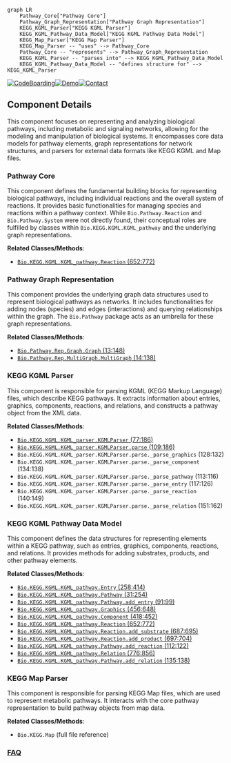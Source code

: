 ```mermaid
graph LR
    Pathway_Core["Pathway Core"]
    Pathway_Graph_Representation["Pathway Graph Representation"]
    KEGG_KGML_Parser["KEGG KGML Parser"]
    KEGG_KGML_Pathway_Data_Model["KEGG KGML Pathway Data Model"]
    KEGG_Map_Parser["KEGG Map Parser"]
    KEGG_Map_Parser -- "uses" --> Pathway_Core
    Pathway_Core -- "represents" --> Pathway_Graph_Representation
    KEGG_KGML_Parser -- "parses into" --> KEGG_KGML_Pathway_Data_Model
    KEGG_KGML_Pathway_Data_Model -- "defines structure for" --> KEGG_KGML_Parser
```
[![CodeBoarding](https://img.shields.io/badge/Generated%20by-CodeBoarding-9cf?style=flat-square)](https://github.com/CodeBoarding/CodeBoarding)[![Demo](https://img.shields.io/badge/Try%20our-Demo-blue?style=flat-square)](https://www.codeboarding.org/demo)[![Contact](https://img.shields.io/badge/Contact%20us%20-%20contact@codeboarding.org-lightgrey?style=flat-square)](mailto:contact@codeboarding.org)

## Component Details

This component focuses on representing and analyzing biological pathways, including metabolic and signaling networks, allowing for the modeling and manipulation of biological systems. It encompasses core data models for pathway elements, graph representations for network structures, and parsers for external data formats like KEGG KGML and Map files.

### Pathway Core
This component defines the fundamental building blocks for representing biological pathways, including individual reactions and the overall system of reactions. It provides basic functionalities for managing species and reactions within a pathway context. While `Bio.Pathway.Reaction` and `Bio.Pathway.System` were not directly found, their conceptual roles are fulfilled by classes within `Bio.KEGG.KGML.KGML_pathway` and the underlying graph representations.


**Related Classes/Methods**:

- <a href="https://github.com/biopython/biopython/blob/master/Bio/KEGG/KGML/KGML_pathway.py#L652-L772" target="_blank" rel="noopener noreferrer">`Bio.KEGG.KGML.KGML_pathway.Reaction` (652:772)</a>


### Pathway Graph Representation
This component provides the underlying graph data structures used to represent biological pathways as networks. It includes functionalities for adding nodes (species) and edges (interactions) and querying relationships within the graph. The `Bio.Pathway` package acts as an umbrella for these graph representations.


**Related Classes/Methods**:

- <a href="https://github.com/biopython/biopython/blob/master/Bio/Pathway/Rep/Graph.py#L13-L148" target="_blank" rel="noopener noreferrer">`Bio.Pathway.Rep.Graph.Graph` (13:148)</a>
- <a href="https://github.com/biopython/biopython/blob/master/Bio/Pathway/Rep/MultiGraph.py#L14-L138" target="_blank" rel="noopener noreferrer">`Bio.Pathway.Rep.MultiGraph.MultiGraph` (14:138)</a>


### KEGG KGML Parser
This component is responsible for parsing KGML (KEGG Markup Language) files, which describe KEGG pathways. It extracts information about entries, graphics, components, reactions, and relations, and constructs a pathway object from the XML data.


**Related Classes/Methods**:

- <a href="https://github.com/biopython/biopython/blob/master/Bio/KEGG/KGML/KGML_parser.py#L77-L186" target="_blank" rel="noopener noreferrer">`Bio.KEGG.KGML.KGML_parser.KGMLParser` (77:186)</a>
- <a href="https://github.com/biopython/biopython/blob/master/Bio/KEGG/KGML/KGML_parser.py#L109-L186" target="_blank" rel="noopener noreferrer">`Bio.KEGG.KGML.KGML_parser.KGMLParser.parse` (109:186)</a>
- `Bio.KEGG.KGML.KGML_parser.KGMLParser.parse._parse_graphics` (128:132)
- `Bio.KEGG.KGML.KGML_parser.KGMLParser.parse._parse_component` (134:138)
- `Bio.KEGG.KGML.KGML_parser.KGMLParser.parse._parse_pathway` (113:116)
- `Bio.KEGG.KGML.KGML_parser.KGMLParser.parse._parse_entry` (117:126)
- `Bio.KEGG.KGML.KGML_parser.KGMLParser.parse._parse_reaction` (140:149)
- `Bio.KEGG.KGML.KGML_parser.KGMLParser.parse._parse_relation` (151:162)


### KEGG KGML Pathway Data Model
This component defines the data structures for representing elements within a KEGG pathway, such as entries, graphics, components, reactions, and relations. It provides methods for adding substrates, products, and other pathway elements.


**Related Classes/Methods**:

- <a href="https://github.com/biopython/biopython/blob/master/Bio/KEGG/KGML/KGML_pathway.py#L258-L414" target="_blank" rel="noopener noreferrer">`Bio.KEGG.KGML.KGML_pathway.Entry` (258:414)</a>
- <a href="https://github.com/biopython/biopython/blob/master/Bio/KEGG/KGML/KGML_pathway.py#L31-L254" target="_blank" rel="noopener noreferrer">`Bio.KEGG.KGML.KGML_pathway.Pathway` (31:254)</a>
- <a href="https://github.com/biopython/biopython/blob/master/Bio/KEGG/KGML/KGML_pathway.py#L91-L99" target="_blank" rel="noopener noreferrer">`Bio.KEGG.KGML.KGML_pathway.Pathway.add_entry` (91:99)</a>
- <a href="https://github.com/biopython/biopython/blob/master/Bio/KEGG/KGML/KGML_pathway.py#L456-L648" target="_blank" rel="noopener noreferrer">`Bio.KEGG.KGML.KGML_pathway.Graphics` (456:648)</a>
- <a href="https://github.com/biopython/biopython/blob/master/Bio/KEGG/KGML/KGML_pathway.py#L418-L452" target="_blank" rel="noopener noreferrer">`Bio.KEGG.KGML.KGML_pathway.Component` (418:452)</a>
- <a href="https://github.com/biopython/biopython/blob/master/Bio/KEGG/KGML/KGML_pathway.py#L652-L772" target="_blank" rel="noopener noreferrer">`Bio.KEGG.KGML.KGML_pathway.Reaction` (652:772)</a>
- <a href="https://github.com/biopython/biopython/blob/master/Bio/KEGG/KGML/KGML_pathway.py#L687-L695" target="_blank" rel="noopener noreferrer">`Bio.KEGG.KGML.KGML_pathway.Reaction.add_substrate` (687:695)</a>
- <a href="https://github.com/biopython/biopython/blob/master/Bio/KEGG/KGML/KGML_pathway.py#L697-L704" target="_blank" rel="noopener noreferrer">`Bio.KEGG.KGML.KGML_pathway.Reaction.add_product` (697:704)</a>
- <a href="https://github.com/biopython/biopython/blob/master/Bio/KEGG/KGML/KGML_pathway.py#L112-L122" target="_blank" rel="noopener noreferrer">`Bio.KEGG.KGML.KGML_pathway.Pathway.add_reaction` (112:122)</a>
- <a href="https://github.com/biopython/biopython/blob/master/Bio/KEGG/KGML/KGML_pathway.py#L776-L856" target="_blank" rel="noopener noreferrer">`Bio.KEGG.KGML.KGML_pathway.Relation` (776:856)</a>
- <a href="https://github.com/biopython/biopython/blob/master/Bio/KEGG/KGML/KGML_pathway.py#L135-L138" target="_blank" rel="noopener noreferrer">`Bio.KEGG.KGML.KGML_pathway.Pathway.add_relation` (135:138)</a>


### KEGG Map Parser
This component is responsible for parsing KEGG Map files, which are used to represent metabolic pathways. It interacts with the core pathway representation to build pathway objects from map data.


**Related Classes/Methods**:

- `Bio.KEGG.Map` (full file reference)




### [FAQ](https://github.com/CodeBoarding/GeneratedOnBoardings/tree/main?tab=readme-ov-file#faq)